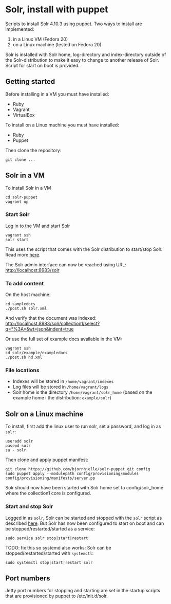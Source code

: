 # Solr, install with puppet #

Scripts to install Solr 4.10.3 using puppet. Two ways to install are implemented:

 1. in a Linux VM (Fedora 20)
 2. on a Linux machine (tested on Fedora 20)

Solr is installed with Solr home, log-directory and index-directory outside of the Solr-distribution to make it easy to change to another release of Solr. Script for start on boot is provided. 

## Getting started ##
Before installing in a VM you must have installed:

* Ruby
* Vagrant
* VirtualBox

To install on a Linux machine you must have installed:

* Ruby
* Puppet

Then clone the repository: 

    git clone ...
    
## Solr in a VM ##

To install Solr in a VM

    cd solr-puppet
    vagrant up

### Start Solr ###

Log in to the VM and start Solr

    vagrant ssh
    solr start

This uses the script that comes with the Solr distribution to start/stop Solr. Read more [here](https://cwiki.apache.org/confluence/display/solr/Running+Solr).

The Solr admin interface can now be reached using URL: <http://localhost:8983/solr>

### To add content ###
On the host machine: 

    cd sampledocs
    ./post.sh solr.xml
    
And verify that the document was indexed:
<http://localhost:8983/solr/collection1/select?q=*%3A*&wt=json&indent=true>

Or use the full set of example docs available in the VM:

    vagrant ssh
    cd solr/example/exampledocs
    ./post.sh hd.xml 

### File locations ###

* Indexes will be stored in `/home/vagrant/indexes`
* Log files will be stored in `/home/vagrant/logs`
* Solr home is the directory `/home/vagrant/solr_home` (based on the example home i the distribution: `example/solr`)

## Solr on a Linux machine ##

To install, first add the linux user to run solr, set a password, and log in as `solr`: 
  
    useradd solr
    passwd solr 
    su - solr

Then clone and apply puppet manifest:

    git clone https://github.com/bjornhjelle/solr-puppet.git config
    sudo puppet apply --modulepath config/provisioning/modules config/provisioning/manifests/server.pp

Solr should now have been started with Solr home set to config/solr_home where the collection1 core is configured. 

### Start and stop Solr ###
Logged in as `solr`, Solr can be started and stopped with the `solr` script as described [here](https://cwiki.apache.org/confluence/display/solr/Running+Solr). But Solr has now been configured to start on boot and can be stopped/restarted/started as a service: 

    sudo service solr stop|start|restart


TODO: fix this so systemd also works: 
Solr can be stopped/restarted/started with `systemctl`: 

    sudo systemctl stop|start|restart solr


## Port numbers ##
Jetty port numbers for stopping and starting are set in the startup scripts that are provisioned by puppet to /etc/init.d/solr. 

    


